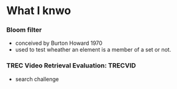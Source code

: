# What I knwo


### Bloom filter
- conceived by Burton Howard 1970
- used to test wheather an element is a member of a set or not.

### TREC Video Retrieval Evaluation: TRECVID
- search challenge 
